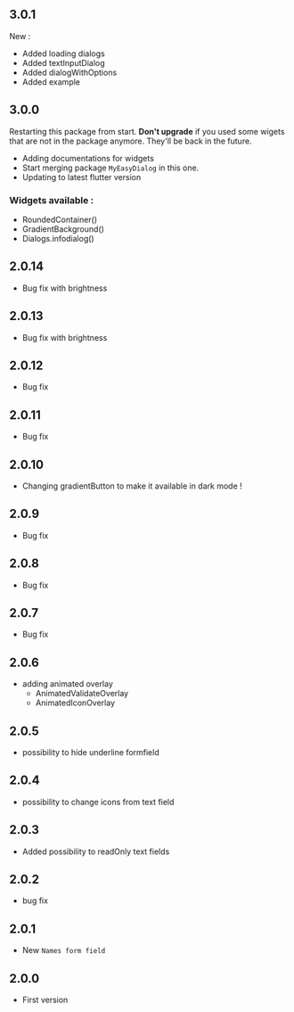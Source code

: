 ## 3.0.1

New :
* Added loading dialogs
* Added textInputDialog
* Added dialogWithOptions
* Added example

## 3.0.0
Restarting this package from start. **Don't upgrade** if you used some wigets that are not in the
package anymore. They'll be back in the future.

* Adding documentations for widgets
* Start merging package `MyEasyDialog` in this one.
* Updating to latest flutter version

### Widgets available :
* RoundedContainer()
* GradientBackground()
* Dialogs.infodialog()

## 2.0.14

* Bug fix with brightness

## 2.0.13

* Bug fix with brightness

## 2.0.12

* Bug fix

## 2.0.11

* Bug fix

## 2.0.10

* Changing gradientButton to make it available in dark mode !

## 2.0.9

* Bug fix

## 2.0.8

* Bug fix

## 2.0.7

* Bug fix

## 2.0.6

* adding animated overlay
  * AnimatedValidateOverlay
  * AnimatedIconOverlay

## 2.0.5

* possibility to hide underline formfield

## 2.0.4

* possibility to change icons from text field

## 2.0.3

* Added possibility to readOnly text fields

## 2.0.2

* bug fix

## 2.0.1

* New ```Names form field```

## 2.0.0

* First version
